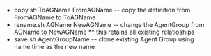 * copy.sh ToAGName FromAGName -- copy the definition from FromAGName to ToAGName
* rename.sh AGName NewAGName -- change the AgentGroup from AGName to NewAGName
** this retains all existing relatioships
* save.sh AgentGroupName  -- clone existing Agent Group using name.time as the new name
